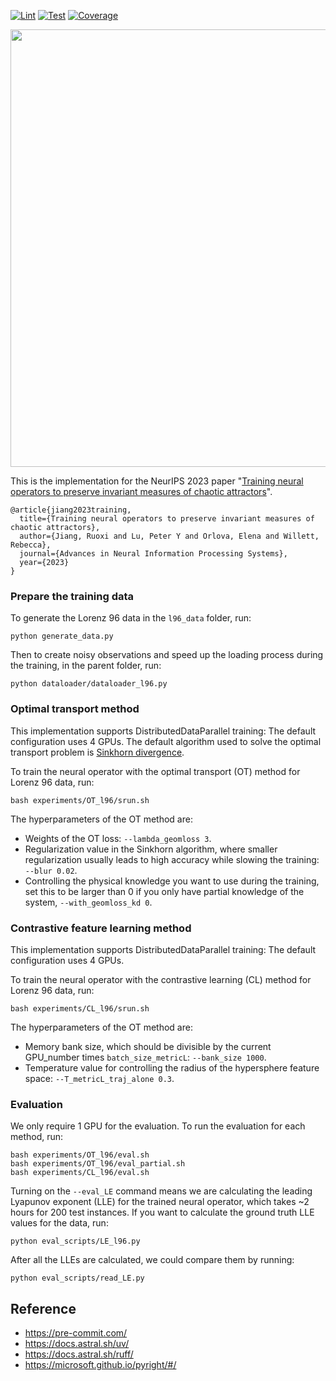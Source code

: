 [![Lint](https://github.com/chicago-aiscience/lu-neural-chaos/actions/workflows/ci.yml/badge.svg?name=lint)](https://github.com/chicago-aiscience/lu-neural-chaos/actions/workflows/ci.yml)
[![Test](https://github.com/chicago-aiscience/lu-neural-chaos/actions/workflows/ci.yml/badge.svg?name=test)](https://github.com/chicago-aiscience/lu-neural-chaos/actions/workflows/ci.yml)
[![Coverage](https://codecov.io/gh/chicago-aiscience/lu-neural-chaos/branch/main/graph/badge.svg)](https://codecov.io/gh/chicago-aiscience/lu-neural-chaos)

<p align="center">
  <img src="https://github.com/roxie62/neural_operators_for_chaos/blob/main/presentations/diagram_emulator.png" width="700">
</p>

This is the implementation for the NeurIPS 2023 paper "[Training neural operators to preserve invariant measures of chaotic attractors](https://openreview.net/pdf?id=8xx0pyMOW1)".

```
@article{jiang2023training,
  title={Training neural operators to preserve invariant measures of chaotic attractors},
  author={Jiang, Ruoxi and Lu, Peter Y and Orlova, Elena and Willett, Rebecca},
  journal={Advances in Neural Information Processing Systems},
  year={2023}
}
```

### Prepare the training data
To generate the Lorenz 96 data in the `l96_data` folder, run:
```
python generate_data.py
```
Then to create noisy observations and speed up the loading process during the training, in the parent folder, run:
```
python dataloader/dataloader_l96.py
```


### Optimal transport method
This implementation supports DistributedDataParallel training: The default configuration uses 4 GPUs.
The default algorithm used to solve the optimal transport problem is [Sinkhorn divergence](https://www.kernel-operations.io/geomloss/).

To train the neural operator with the optimal transport (OT) method for Lorenz 96 data, run:
```
bash experiments/OT_l96/srun.sh
```
The hyperparameters of the OT method are:
- Weights of the OT loss: `--lambda_geomloss 3`.
- Regularization value in the Sinkhorn algorithm, where smaller regularization usually leads to high accuracy while slowing the training: `--blur 0.02`.
- Controlling the physical knowledge you want to use during the training, set this to be larger than 0 if you only have partial knowledge of the system, `--with_geomloss_kd 0`.


### Contrastive feature learning method
This implementation supports DistributedDataParallel training: The default configuration uses 4 GPUs.

To train the neural operator with the contrastive learning (CL) method for Lorenz 96 data, run:
```
bash experiments/CL_l96/srun.sh
```
The hyperparameters of the OT method are:
- Memory bank size, which should be divisible by the current GPU_number times `batch_size_metricL`: `--bank_size 1000`.
- Temperature value for controlling the radius of the hypersphere feature space: `--T_metricL_traj_alone 0.3`.


### Evaluation
We only require 1 GPU for the evaluation. To run the evaluation for each method, run:
```
bash experiments/OT_l96/eval.sh
bash experiments/OT_l96/eval_partial.sh
bash experiments/CL_l96/eval.sh
```
Turning on the `--eval_LE` command means we are calculating the leading Lyapunov exponent (LLE) for the trained neural operator, which takes ~2 hours for 200 test instances.
If you want to calculate the ground truth LLE values for the data, run:
```
python eval_scripts/LE_l96.py
```
After all the LLEs are calculated, we could compare them by running:
```
python eval_scripts/read_LE.py
```

## Reference
- https://pre-commit.com/
- https://docs.astral.sh/uv/
- https://docs.astral.sh/ruff/
- https://microsoft.github.io/pyright/#/
